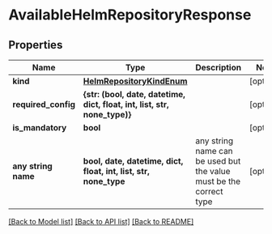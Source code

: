 # AvailableHelmRepositoryResponse


## Properties
Name | Type | Description | Notes
------------ | ------------- | ------------- | -------------
**kind** | [**HelmRepositoryKindEnum**](HelmRepositoryKindEnum.md) |  | [optional] 
**required_config** | **{str: (bool, date, datetime, dict, float, int, list, str, none_type)}** |  | [optional] 
**is_mandatory** | **bool** |  | [optional] 
**any string name** | **bool, date, datetime, dict, float, int, list, str, none_type** | any string name can be used but the value must be the correct type | [optional]

[[Back to Model list]](../README.md#documentation-for-models) [[Back to API list]](../README.md#documentation-for-api-endpoints) [[Back to README]](../README.md)



